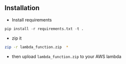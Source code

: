 ## Installation

- Install requirements

```python
pip install -r requirements.txt -t .
```

- zip it

```bash
zip -r lambda_function.zip  * 
```

- then upload `lambda_function.zip` to your AWS lambda 
